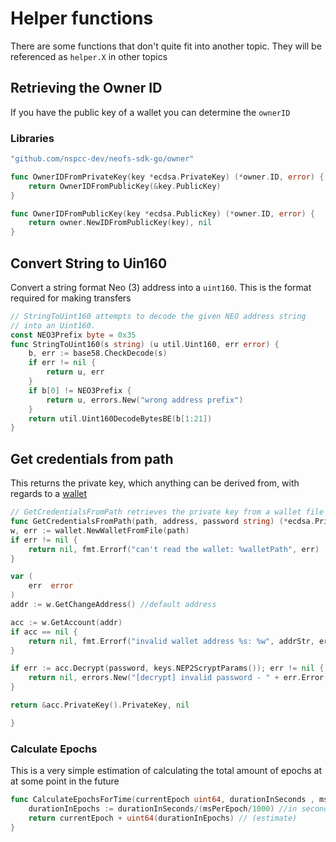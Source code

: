 # Helper functions

There are some functions that don't quite fit into another topic. They will be referenced as `helper.X` in other topics


## Retrieving the Owner ID

If you have the public key of a wallet you can determine the `ownerID`

### Libraries

```go
"github.com/nspcc-dev/neofs-sdk-go/owner"
```

```go
func OwnerIDFromPrivateKey(key *ecdsa.PrivateKey) (*owner.ID, error) {
	return OwnerIDFromPublicKey(&key.PublicKey)
}

func OwnerIDFromPublicKey(key *ecdsa.PublicKey) (*owner.ID, error) {
	return owner.NewIDFromPublicKey(key), nil
}

```

## Convert String to Uin160

Convert a string format Neo (3) address into a `uint160`. This is the format required for making transfers

```go
// StringToUint160 attempts to decode the given NEO address string
// into an Uint160.
const NEO3Prefix byte = 0x35
func StringToUint160(s string) (u util.Uint160, err error) {
    b, err := base58.CheckDecode(s)
    if err != nil {
        return u, err
    }
    if b[0] != NEO3Prefix {
        return u, errors.New("wrong address prefix")
    }
    return util.Uint160DecodeBytesBE(b[1:21])
}
```

## Get credentials from path

This returns the private key, which anything can be derived from, with regards to a [wallet](wallets.md)

```go
// GetCredentialsFromPath retrieves the private key from a wallet file 
func GetCredentialsFromPath(path, address, password string) (*ecdsa.PrivateKey, error) {
w, err := wallet.NewWalletFromFile(path)
if err != nil {
    return nil, fmt.Errorf("can't read the wallet: %walletPath", err)
}

var (
    err  error
)
addr := w.GetChangeAddress() //default address

acc := w.GetAccount(addr)
if acc == nil {
    return nil, fmt.Errorf("invalid wallet address %s: %w", addrStr, err)
}

if err := acc.Decrypt(password, keys.NEP2ScryptParams()); err != nil {
    return nil, errors.New("[decrypt] invalid password - " + err.Error())
}

return &acc.PrivateKey().PrivateKey, nil

}
```

### Calculate Epochs

This is a very simple estimation of calculating the total amount of epochs at at some point in the future

```go
func CalculateEpochsForTime(currentEpoch uint64, durationInSeconds , msPerEpoch int64) uint64 {
	durationInEpochs := durationInSeconds/(msPerEpoch/1000) //in seconds
	return currentEpoch + uint64(durationInEpochs) // (estimate)
}
```
